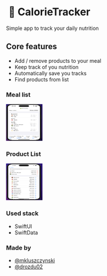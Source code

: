 #  🍏 CalorieTracker

Simple app to track your daily nutrition

## Core features

- Add / remove products to your meal
- Keep track of you nutrition
- Automatically save you tracks
- Find products from list

### Meal list

<!-- ![Meal list](/CalorieTracker/Assets.xcassets/CalorieTracker-MealList.imageset/CalorieTracker-MealList.png) -->

<img src="/CalorieTracker/Assets.xcassets/CalorieTracker-MealList.imageset/CalorieTracker-MealList.png" width="100" height="100">

### Product List

<!-- ![Product list](/CalorieTracker/Assets.xcassets/CalorieTracker-ProductList.imageset/CalorieTracker-ProductList.png) -->

<img src="/CalorieTracker/Assets.xcassets/CalorieTracker-ProductList.imageset/CalorieTracker-ProductList.png" width="100" height="100">

### Used stack

- SwiftUI
- SwiftData

### Made by

- [@mkluszczynski](https://github.com/mkluszczynski)
- [@drozdu02](https://github.com/drozdu02)
